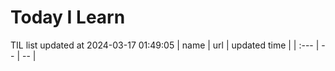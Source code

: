 # Today I Learn 
TIL list updated at 2024-03-17 01:49:05
| name | url | updated time |
| :--- | -- | -- |
